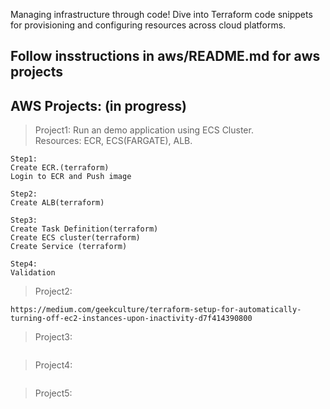
Managing infrastructure through code! Dive into Terraform code snippets for provisioning and configuring resources across cloud platforms.   

 ## Follow insstructions in aws/README.md for aws projects

## AWS Projects: (in progress)
>Project1: Run an demo application using ECS Cluster.  
Resources: ECR, ECS(FARGATE), ALB.
````
Step1:  
Create ECR.(terraform)  
Login to ECR and Push image  

Step2:  
Create ALB(terraform)

Step3:
Create Task Definition(terraform)
Create ECS cluster(terraform)
Create Service (terraform)

Step4: 
Validation  
````
>Project2:
````
https://medium.com/geekculture/terraform-setup-for-automatically-turning-off-ec2-instances-upon-inactivity-d7f414390800
````
>Project3:
````

````
>Project4:
````

````
>Project5:
````

````
